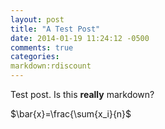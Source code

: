 ```yaml
---
layout: post
title: "A Test Post"
date: 2014-01-19 11:24:12 -0500
comments: true
categories:
markdown:rdiscount 
---
```


Test post.  Is this **really** markdown?

$\bar{x}=\frac{\sum{x_i}{n}$


